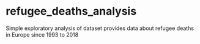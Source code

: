 # refugee_deaths_analysis
Simple exploratory analysis of dataset provides data about refugee deaths in Europe since 1993 to 2018
